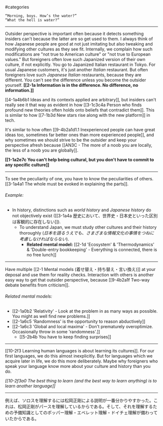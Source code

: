 #categories 

	“Morning, boys. How’s the water?”
	“What the hell is water?”

---
Outsider perspective is important often because it detects something insiders can't because the latter are so get used to them. I always think of how Japanese people are good at not just imitating but also tweaking and modifying other cultures as they see fit. Internally, we complain how such modifications are "not true to American culture" or "not true to European values." But foreigners often love such Japanized version of their own culture, if not explicitly. You go to Japanized Italian restaurant in Tokyo. For usual Japanese customers, it's just another *Italian* restaurant. But often foreigners love such *Japanese Italian* restaurants, because they are different. You can't see the difference unless you become the outsider yourself. **[[2-1a Information is in the difference. No difference, no information.]]** 

[[4-1a4b6b1 Ideas and its contexts applied are arbitrary]], but insiders can't really see it that way as evident in how [[3-1c3c4a Person who finds profound new theories often holds onto beliefs that contradict them]]. This is similar to how [[7-1b3d New stars rise along with the new platform]] in tech.

It's similar to how often [[9-4b2a1d1.1 Inexperienced people can have great ideas too, sometimes far better ones than more experienced people]], and why sometimes we should strive to be the outsider and keep your perspective afresh because [[AN3C - The more of a noob you are locally, the less of a noob you are globally]]. 

**[[1-1a2e7c You can't help being cultural, but you don't have to commit to any specific culture]]**

---
To see the peculiarity of one, you have to know the peculiarities of others. [[3-1a4a1 The whole must be evoked in explaining the parts]].

###### Example:
- In history, distinctions such as *world history* and *Japanese history* do not objectively exist ([[3-1a4a 歴史において、世界史・日本史といった区別は客観的に存在しない]]).
	- To understand Japan, we must study other cultures and their history thoroughly (*日本を語るうえでも、さまざまな情報文化の事情をつねに考慮しなければならない*).
		- **Related mental model:** [[2-1d 'Ecosystem' & 'Thermodynamics' & 'Double-entry bookkeeping' - Everything is connected, there is no free lunch]]

---
Have multiple [[2-1 Mental models (着せ替え・持ち替え・言い換え)]] at your deposal and use them for reality checks. Interaction with others is another easy way to get that outsider perspective, because [[9-4b2a1f Two-way debate benefits from criticism]].
###### Related mental models:
- [[2-1a0b2 'Relativity' - Look at the problem in as many ways as possible. You might as well find new problems.]]
- [[2-1a6c5 'Randomness' is the opportunity to reason abductively]]
- [[2-1a6c3 'Global and local maxima' - Don't prematurely overoptimize. Occasionally throw in some 'randomness'.]]
	- [[5-2b4b You have to keep finding surprises]]

---

[[10-2f3 Learning human languages is about learning its cultures]]. For our first languages, we do this almost inexplicitly. But for languages which we acquire later in life, we do this more deliberately. Maybe why foreigners who speak your language know more about your culture and history than you do. 

*[[10-2f3a0 The best thing to learn (and the best way to learn anything) is to learn another language]]*

---
例えば、ソロスを理解するには松岡正剛による説明が一番分かりやすかった。これは、松岡正剛がパースを理解しているからである。そして、それを理解するための予備知識としてのポッパー理解・エベレット理解・ドイチェ理解が備わっていたからである。